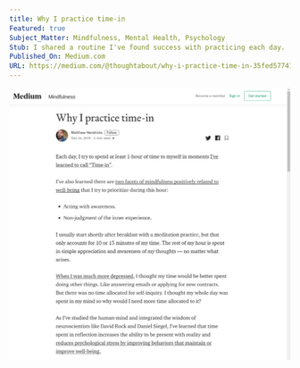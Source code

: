 ```yaml
---
title: Why I practice time-in
Featured: true
Subject_Matter: Mindfulness, Mental Health, Psychology
Stub: I shared a routine I've found success with practicing each day.
Published_On: Medium.com
URL: https://medium.com/@thoughtabout/why-i-practice-time-in-35fed577418e?source=friends_link&sk=8573ed40c31f52dd0702f2793bfbb440
---
```

![alt text](./img/whyIpractice.png)